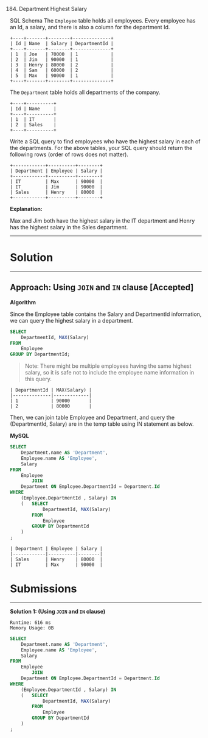 184. Department Highest Salary

SQL Schema
The `Employee` table holds all employees. Every employee has an Id, a salary, and there is also a column for the department Id.

```
+----+-------+--------+--------------+
| Id | Name  | Salary | DepartmentId |
+----+-------+--------+--------------+
| 1  | Joe   | 70000  | 1            |
| 2  | Jim   | 90000  | 1            |
| 3  | Henry | 80000  | 2            |
| 4  | Sam   | 60000  | 2            |
| 5  | Max   | 90000  | 1            |
+----+-------+--------+--------------+
```
The `Department` table holds all departments of the company.
```
+----+----------+
| Id | Name     |
+----+----------+
| 1  | IT       |
| 2  | Sales    |
+----+----------+
```
Write a SQL query to find employees who have the highest salary in each of the departments. For the above tables, your SQL query should return the following rows (order of rows does not matter).
```
+------------+----------+--------+
| Department | Employee | Salary |
+------------+----------+--------+
| IT         | Max      | 90000  |
| IT         | Jim      | 90000  |
| Sales      | Henry    | 80000  |
+------------+----------+--------+
```
**Explanation:**

Max and Jim both have the highest salary in the IT department and Henry has the highest salary in the Sales department.

---
# Solution
---
## Approach: Using `JOIN` and `IN` clause [Accepted]
**Algorithm**

Since the Employee table contains the Salary and DepartmentId information, we can query the highest salary in a department.
```sql
SELECT
    DepartmentId, MAX(Salary)
FROM
    Employee
GROUP BY DepartmentId;
```
>Note: There might be multiple employees having the same highest salary, so it is safe not to include the employee name information in this query.
```
| DepartmentId | MAX(Salary) |
|--------------|-------------|
| 1            | 90000       |
| 2            | 80000       |
```
Then, we can join table Employee and Department, and query the (DepartmentId, Salary) are in the temp table using IN statement as below.

**MySQL**
```sql
SELECT
    Department.name AS 'Department',
    Employee.name AS 'Employee',
    Salary
FROM
    Employee
        JOIN
    Department ON Employee.DepartmentId = Department.Id
WHERE
    (Employee.DepartmentId , Salary) IN
    (   SELECT
            DepartmentId, MAX(Salary)
        FROM
            Employee
        GROUP BY DepartmentId
	)
;
```
```
| Department | Employee | Salary |
|------------|----------|--------|
| Sales      | Henry    | 80000  |
| IT         | Max      | 90000  |
```

# Submissions
---
**Solution 1: (Using `JOIN` and `IN` clause)**

```
Runtime: 616 ms
Memory Usage: 0B
```
```sql
SELECT
    Department.name AS 'Department',
    Employee.name AS 'Employee',
    Salary
FROM
    Employee
        JOIN
    Department ON Employee.DepartmentId = Department.Id
WHERE
    (Employee.DepartmentId , Salary) IN
    (   SELECT
            DepartmentId, MAX(Salary)
        FROM
            Employee
        GROUP BY DepartmentId
	)
;
```